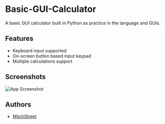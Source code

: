 # Basic-GUI-Calculator

A basic GUI calculator built in Python as practice in the language and GUIs.

## Features

- Keyboard input supported
- On-screen button based input keypad
- Multiple calculations support
## Screenshots

![App Screenshot](https://via.placeholder.com/468x300?text=App+Screenshot+Here)


## Authors

- [MitchStreet](https://www.github.com/mitchstreet)

